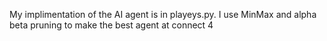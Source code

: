My implimentation of the AI agent is in playeys.py. I use MinMax and alpha beta pruning to make the best agent at connect 4
